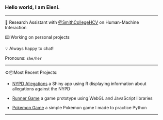 ### Hello world, I am Eleni.

***

🔭 Research Assistant with [@SmithCollegeHCV](https://github.com/SmithCollegeHCV) on Human-Machine Interaction

⌨️️ Working on personal projects

💡 Always happy to chat!

Pronouns: `she/her`

***

⚙️📦Most Recent Projects:

- [NYPD Allegations](https://github.com/mariumtapal/sds235-final-project) a Shiny app using R displaying information about allegations against the NYPD

- [Runner Game](https://github.com/epartakki/runnergame) a game prototype using WebGL and JavaScript libraries

- [Pokemon Game](https://github.com/epartakki/pokemongame) a simple Pokemon game I made to practice Python
 
***
